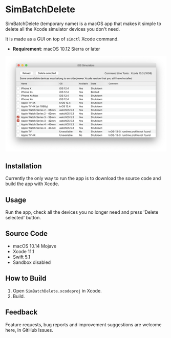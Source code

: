 # SimBatchDelete

SimBatchDelete (temporary name) is a macOS app that makes it simple to delete all the Xcode simulator devices you don't need.

It is made as a GUI on top of `simctl` Xcode command.

- __Requirement__: macOS 10.12 Sierra or later

![Main window screenshot](docs/images/Screenshot_01.png)

## Installation

Currently the only way to run the app is to download the source code and build the app with Xcode.

## Usage

Run the app, check all the devices you no longer need and press 'Delete selected' button.

## Source Code

- macOS 10.14 Mojave
- Xcode 11.1
- Swift 5.1
- Sandbox disabled

## How to Build

1. Open `SimBatchDelete.xcodeproj` in Xcode.
2. Build.

## Feedback

Feature requests, bug reports and improvement suggestions are welcome here, in GitHub Issues.

